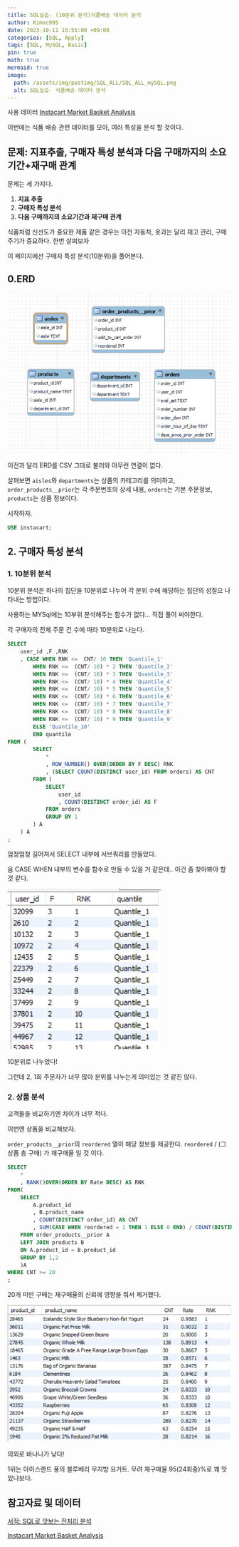 ```yaml
---
title: SQL실습- (10분위 분석)식품배송 데이터 분석
author: Kimec995
date: 2023-10-11 15:55:00 +09:00
categories: [SQL, Apply]
tags: [SQL, MySQL, Basic]
pin: true
math: true
mermaid: true
image: 
  path: /assets/img/postimg/SQL_ALL/SQL_ALL_mySQL.png
  alt: SQL실습- 식품배송 데이터 분석
---
```


사용 데이터 
[Instacart Market Basket Analysis](https://www.kaggle.com/competitions/instacart-market-basket-analysis/data)

이번에는 식품 배송 관련 데이터를 모아, 여러 특성을 분석 할 것이다.

## 문제: 지표추출, 구매자 특성 분석과 다음 구매까지의 소요기간+재구매 관계

문제는 세 가지다.

1. **지표 추출**
2. **구매자 특성 분석**
2. **다음 구매까지의 소요기간과 재구매 관계**

식품처럼 신선도가 중요한 제품 같은 경우는 이전 자동차, 옷과는 달리 재고 관리, 구매 주기가 중요하다. 한번 살펴보자

이 페이지에선 구매자 특성 분석(10분위)을 풀어본다.

## 0.ERD
![image.png](\assets\img\postimg\SQL_ALL\SQL_ALL_00_Instacart.png)

이전과 달리 ERD를 CSV 그대로 불러와 아무런 연결이 없다.

살펴보면 `aisles`와 `departments`는 상품의 카테고리를 의미하고, `order_products__prior`는 각 주문번호의 상세 내용, `orders`는 기본 주문정보, `products`는 상품 정보이다.

시작하자.
```sql
USE instacart;
```

## 2. 구매자 특성 분석

### 1. 10분위 분석
10분위 분석은 하나의 집단을 10분위로 나누어 각 분위 수에 해당하는 집단의 성질으 나타내는 방법이다.

사용하는 MYSql에는 10부위 분석해주는 함수가 없다... 직접 풀어 써야한다.

각 구매자의 전체 주문 건 수에 따라 10분위로 나눈다.

```sql
SELECT
	user_id ,F ,RNK
    , CASE WHEN RNK <=  CNT/ 10 THEN 'Quantile_1'
		WHEN RNK <=  (CNT/ 10) * 2 THEN 'Quantile_2' 
        WHEN RNK <=  (CNT/ 10) * 3 THEN 'Quantile_3' 
        WHEN RNK <=  (CNT/ 10) * 4 THEN 'Quantile_4' 
        WHEN RNK <=  (CNT/ 10) * 5 THEN 'Quantile_5' 
        WHEN RNK <=  (CNT/ 10) * 6 THEN 'Quantile_6' 
        WHEN RNK <=  (CNT/ 10) * 7 THEN 'Quantile_7' 
        WHEN RNK <=  (CNT/ 10) * 8 THEN 'Quantile_8'
        WHEN RNK <=  (CNT/ 10) * 9 THEN 'Quantile_9' 
        ELSE 'Quantile_10' 
        END quantile
FROM (
		SELECT 
			*
			, ROW_NUMBER() OVER(ORDER BY F DESC) RNK
            , (SELECT COUNT(DISTINCT user_id) FROM orders) AS CNT
		FROM (
			SELECT 
				user_id
				, COUNT(DISTINCT order_id) AS F
			FROM orders
			GROUP BY 1
		) A
	) A 
;
```

엄청엄청 길어져서 SELECT 내부에 서브쿼리를 만들었다.

음 CASE WHEN 내부의 변수를 함수로 만들 수 있을 거 같은데.. 이건 좀 찾아봐야 할 것 같다.

![image.png](\assets\img\postimg\SQL_Q4\SQL_Q4_06.png)

10분위로 나누었다!

그런데 2, 1회 주문자가 너무 많아 분위를 나누는게 의미있는 것 같진 않다.

### 2. 상품 분석

고객들을 비교하기엔 차이가 너무 적다.

이번엔 상품을 비교해보자.

`order_products__prior`의 `reordered` 열이 해당 정보를 제공한다. `reordered` / (그 상품 총 구매) 가 재구매율 일 것 이다.

```sql
SELECT
	*
    , RANK()OVER(ORDER BY Rate DESC) AS RNK
FROM(
	SELECT
		A.product_id
		, B.product_name
		, COUNT(DISTINCT order_id) AS CNT
		, SUM(CASE WHEN reordered = 1 THEN 1 ELSE 0 END) / COUNT(DISTINCT order_id) AS Rate
	FROM order_products__prior A
	LEFT JOIN products B
	ON A.product_id = B.product_id
	GROUP BY 1,2
    )A
WHERE CNT >= 20
;
```

20개 미만 구매는 재구매율의 신뢰에 영향을 줘서 제거했다.

![image.png](\assets\img\postimg\SQL_Q4\SQL_Q4_05.png)

의외로 바나나가 낮다!

1위는 아이스랜드 풍의 블루베리 무지방 요거트. 무려 재구매율 95(24회중)%로 꽤 맛있나보다.


## 참고자료 및 데이터

[서적: SQL로 맛보는 전처리 분석](https://product.kyobobook.co.kr/detail/S000001934242)

[Instacart Market Basket Analysis](https://www.kaggle.com/competitions/instacart-market-basket-analysis/data)